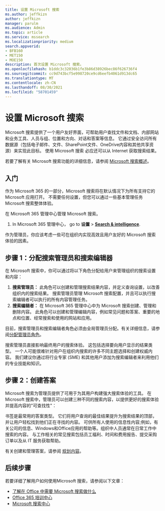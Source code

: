 ```yaml
---
title: 设置 Microsoft 搜索
ms.author: jeffkizn
author: jeffkizn
manager: parulm
ms.audience: Admin
ms.topic: article
ms.service: mssearch
ms.localizationpriority: medium
search.appverid:
- BFB160
- MET150
- MOE150
description: 首次设置 Microsoft 搜索。
ms.openlocfilehash: b1ddc3c32036b1fe3b86d38926bec86f626736f4
ms.sourcegitcommit: cc9d743bcf5e998720ce9cd6eefb4061d913dc65
ms.translationtype: MT
ms.contentlocale: zh-CN
ms.lasthandoff: 08/30/2021
ms.locfileid: "58701459"
---
```

# <a name="set-up-microsoft-search"></a>设置 Microsoft 搜索

Microsoft 搜索提供了一个用户友好界面，可帮助用户查找文件和文档、内部网站和业务工具、人员与组、位置和方向、对话和答案等信息。 它通过安全访问所有数据源（包括电子邮件、文件、SharePoint文件、OneDrive内容和其他共享资源）来实现此目标。 使用 Microsoft 搜索 必应还可以从 Internet 获取搜索结果。

若要了解有关 Microsoft 搜索功能的详细信息，请参阅 [Microsoft 搜索概述](overview-microsoft-search.md)。

## <a name="get-started"></a>入门

作为 Microsoft 365 的一部分，Microsoft 搜索将在默认情况下为所有支持它的 Microsoft 应用打开。 不需要任何设置，但您可以通过一些基本管理任务Microsoft 搜索整体体验。

在 Microsoft 365 管理中心管理 Microsoft 搜索。

1. In Microsoft 365 管理中心， go to **设置**  >  [**Search & intelligence**](https://admin.microsoft.com/Adminportal/Home#/MicrosoftSearch).

作为管理员，你应该考虑一些可在组织内实现高效且用户友好的 Microsoft 搜索体验的因素。

## <a name="step-1-assign-search-admin-and-search-editor"></a>步骤 1：分配搜索管理员和搜索编辑器

在 Microsoft 搜索中，你可以通过将以下角色分配给用户来管理组织的搜索设置和内容：

1. **搜索管理员：** 此角色可以创建和管理搜索结果内容，并定义查询设置，以改善组织内的搜索结果。 搜索管理员管理 Microsoft 搜索配置，并且可以执行搜索编辑者可以执行的所有内容管理任务。
2. **搜索编辑者：** 在 Microsoft 365 管理中心中为 Microsoft 搜索创建、管理和删除内容。 此角色可以创建和管理编辑内容，例如常见问题和答案、重要的地点和位置、经常搜索和使用的网站和应用。

目前，搜索管理员和搜索编辑者角色必须由全局管理员分配。有关详细信息，请参阅[分配管理员角色](/office365/admin/add-users/assign-admin-roles?view=o365-worldwide)。

搜索管理员直接影响最终用户的搜索体验。 这包括选择要向用户显示的结果类型。 一个人可能很难针对用户在组织内搜索的许多不同主题选择和创建权威内容。 我们建议你通过将行业专家 (SME) 和其他用户添加为搜索编辑者来利用他们的专业技能和知识。

## <a name="step-2-create-answers"></a>步骤 2：创建答案

Microsoft 搜索为管理员提供了可用于为其用户构建强大搜索体验的工具。 在Microsoft 搜索中，管理员可以创建三种不同的搜索内容，以提供更好的搜索体验并提高内容的"可查找性"：

书签是最常用的答案类型。 它们将用户查询的最佳结果提升为搜索结果的顶部，并让用户轻松找到他们正在寻找的内容。
可供所有人使用的信息性内容;例如，有关公司的信息、Windows和Office应用的帮助等。组织中人员通常在日常工作中搜索的内容。 与工作相关的常见搜索包括员工福利、时间和费用报告、提交采购订单以及从 IT 服务获取帮助。

有关创建和管理答案，请参阅 [规划内容](plan-your-content.md)。

## <a name="next-steps"></a>后续步骤

若要详细了解用户如何使用Microsoft 搜索，请参阅以下文章：

- [了解在 Office 中需要 Microsoft 搜索做什么](https://support.office.com/article/find-what-you-need-with-microsoft-search-in-office-2457d4d8-48a8-4ad4-ab89-5a0657aa8446)
- [Office 365 培训中心](https://support.office.com/office-training-center)
- [Microsoft 搜索中心](https://support.office.com/article/-working-title-microsoft-search-center-b8bf5a2c-7515-40a9-9a6a-b8ed382c86bc)